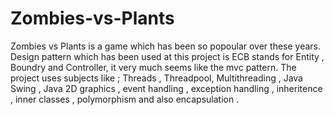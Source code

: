# Zombies-vs-Plants
Zombies vs Plants is a game which has been so popoular over these years.
Design pattern which has been used at this project is ECB stands for Entity , Boundry and Controller, it very much seems like the mvc pattern.
The project uses subjects like ; Threads , Threadpool, Multithreading , Java Swing , Java 2D graphics , event handling , exception handling , 
inheritence , inner classes , polymorphism and also encapsulation .
